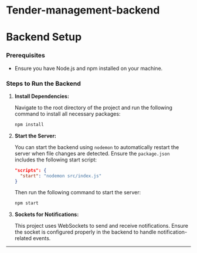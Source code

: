 # Tender-management-backend

# Backend Setup

### Prerequisites

- Ensure you have Node.js and npm installed on your machine.

### Steps to Run the Backend

1. **Install Dependencies:**

   Navigate to the root directory of the project and run the following command to install all necessary packages:

   ```bash
   npm install
   ```

2. **Start the Server:**

   You can start the backend using `nodemon` to automatically restart the server when file changes are detected. Ensure the `package.json` includes the following start script:

   ```json
   "scripts": {
     "start": "nodemon src/index.js"
   }
   ```

   Then run the following command to start the server:

   ```bash
   npm start
   ```

3. **Sockets for Notifications:**

   This project uses WebSockets to send and receive notifications. Ensure the socket is configured properly in the backend to handle notification-related events.

---

